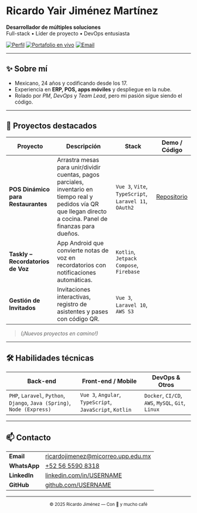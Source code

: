 <!-- README.md -->
# Ricardo Yair Jiménez Martínez

**Desarrollador de múltiples soluciones**  
Full-stack • Líder de proyecto • DevOps entusiasta

[![Perfil](https://img.shields.io/badge/LinkedIn-información-0A66C2?logo=linkedin&logoColor=white)](https://www.linkedin.com/in/USERNAME)
[![Portafolio en vivo](https://img.shields.io/badge/Demo-Portafolio-⏩-0066ff?logo=githubpages&logoColor=white)](https://USUARIO.github.io/REPO)
[![Email](https://img.shields.io/badge/ricardojimenez@micorreo.upp.edu.mx-envíame%20un%20email-EA4335?logo=gmail&logoColor=white)](mailto:ricardojimenez@micorreo.upp.edu.mx)

---

## ✨ Sobre mí
- Mexicano, 24 años y codificando desde los 17.  
- Experiencia en **ERP, POS, apps móviles** y despliegue en la nube.  
- Rolado por *PM*, *DevOps* y *Team Lead*, pero mi pasión sigue siendo el código.

---

## 🚀 Proyectos destacados

| Proyecto | Descripción | Stack | Demo / Código |
|---|---|---|---|
| **POS Dinámico para Restaurantes** | Arrastra mesas para unir/dividir cuentas, pagos parciales, inventario en tiempo real y pedidos vía QR que llegan directo a cocina. Panel de finanzas para dueños. | `Vue 3`, `Vite`, `TypeScript`, `Laravel 11`, `OAuth2` | [Repositorio]([https://github.com/USERNAME/pos](https://github.com/rjm019/pos)) |
| **Taskly – Recordatorios de Voz** | App Android que convierte notas de voz en recordatorios con notificaciones automáticas. | `Kotlin`, `Jetpack Compose`, `Firebase` 
| **Gestión de Invitados** | Invitaciones interactivas, registro de asistentes y pases con código QR. | `Vue 3`, `Laravel 10`, `AWS S3` 

> *(¡Nuevos proyectos en camino!)*

---

## 🛠️ Habilidades técnicas

| Back-end | Front-end / Mobile | DevOps & Otros |
|---|---|---|
| `PHP`, `Laravel`, `Python`, `Django`, `Java (Spring)`, `Node (Express)` | `Vue 3`, `Angular`, `TypeScript`, `JavaScript`, `Kotlin` | `Docker`, `CI/CD`, `AWS`, `MySQL`, `Git`, `Linux` |

---

## 📫 Contacto
| | |
|---|---|
| **Email** | ricardojimenez@micorreo.upp.edu.mx |
| **WhatsApp** | [+52 56 5590 8318](https://wa.me/525655908318) |
| **LinkedIn** | [linkedin.com/in/USERNAME](https://www.linkedin.com/in/USERNAME) |
| **GitHub** | [github.com/USERNAME](https://github.com/USERNAME) |

---

<p align="center">
  <sub>© 2025 Ricardo Jiménez — Con 💙 y mucho café</sub>
</p>
